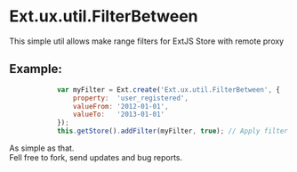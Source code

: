 Ext.ux.util.FilterBetween
=========================

This simple util allows make range filters for ExtJS Store with remote proxy

Example:
-------------------------
```javascript
            var myFilter = Ext.create('Ext.ux.util.FilterBetween', {
                property:  'user_registered',
                valueFrom: '2012-01-01',
                valueTo:   '2013-01-01'
            });
            this.getStore().addFilter(myFilter, true); // Apply filter and reload store
```
As simple as that.<br/>
Fell free to fork, send updates and bug reports.

